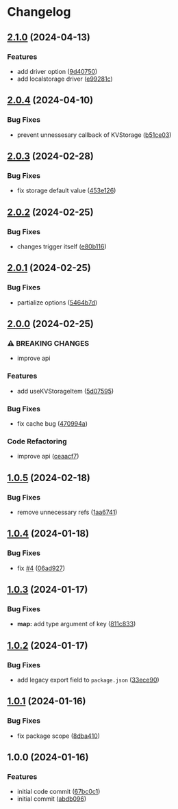 # Changelog

## [2.1.0](https://github.com/ookkoouu/webext-storage/compare/v2.0.4...v2.1.0) (2024-04-13)


### Features

* add driver option ([9d40750](https://github.com/ookkoouu/webext-storage/commit/9d407502c88cd5bd1e5c4a45cba6fbd40954ca0a))
* add localstorage driver ([e99281c](https://github.com/ookkoouu/webext-storage/commit/e99281cf263a4b88e58b8d573373ee066d40a8d9))

## [2.0.4](https://github.com/ookkoouu/webext-storage/compare/v2.0.3...v2.0.4) (2024-04-10)


### Bug Fixes

* prevent unnessesary callback of KVStorage ([b51ce03](https://github.com/ookkoouu/webext-storage/commit/b51ce035c98d4e8f2cb30ff5a7dfdbce6ad20faf))

## [2.0.3](https://github.com/ookkoouu/webext-storage/compare/v2.0.2...v2.0.3) (2024-02-28)


### Bug Fixes

* fix storage default value ([453e126](https://github.com/ookkoouu/webext-storage/commit/453e126a89ceafabbf6da8661010ef2d380d35b3))

## [2.0.2](https://github.com/ookkoouu/webext-storage/compare/v2.0.1...v2.0.2) (2024-02-25)


### Bug Fixes

* changes trigger itself ([e80b116](https://github.com/ookkoouu/webext-storage/commit/e80b11661eb35820c02498cf6d46dab78a1958ab))

## [2.0.1](https://github.com/ookkoouu/webext-storage/compare/v2.0.0...v2.0.1) (2024-02-25)


### Bug Fixes

* partialize options ([5464b7d](https://github.com/ookkoouu/webext-storage/commit/5464b7daf635a1572ec893d05da69cdb690e30f4))

## [2.0.0](https://github.com/ookkoouu/webext-storage/compare/v1.0.5...v2.0.0) (2024-02-25)


### ⚠ BREAKING CHANGES

* improve api

### Features

* add useKVStorageItem ([5d07595](https://github.com/ookkoouu/webext-storage/commit/5d07595700c57c9ed3de65f095941983d5138088))


### Bug Fixes

* fix cache bug ([470994a](https://github.com/ookkoouu/webext-storage/commit/470994a1c9d7ad6b57e1422a9b7042bf6f99aaee))


### Code Refactoring

* improve api ([ceaacf7](https://github.com/ookkoouu/webext-storage/commit/ceaacf76aecd0cbf482159e359a3e7d3500043a8))

## [1.0.5](https://github.com/ookkoouu/webext-storage/compare/v1.0.4...v1.0.5) (2024-02-18)


### Bug Fixes

* remove unnecessary refs ([1aa6741](https://github.com/ookkoouu/webext-storage/commit/1aa67416d295e64c9c02722e7be59471d893809e))

## [1.0.4](https://github.com/ookkoouu/webext-storage/compare/v1.0.3...v1.0.4) (2024-01-18)


### Bug Fixes

* fix [#4](https://github.com/ookkoouu/webext-storage/issues/4) ([06ad927](https://github.com/ookkoouu/webext-storage/commit/06ad92794a4a0dc715c52ff2ac25bd3030e0b3ac))

## [1.0.3](https://github.com/ookkoouu/webext-storage/compare/v1.0.2...v1.0.3) (2024-01-17)


### Bug Fixes

* **map:** add type argument of key ([811c833](https://github.com/ookkoouu/webext-storage/commit/811c833469ca032c88792b222b60f3ac406c4739))

## [1.0.2](https://github.com/ookkoouu/webext-storage/compare/v1.0.1...v1.0.2) (2024-01-17)


### Bug Fixes

* add legacy export field to `package.json` ([33ece90](https://github.com/ookkoouu/webext-storage/commit/33ece901b9ce924cfada1452cd7da1d447a3b5bf))

## [1.0.1](https://github.com/ookkoouu/webext-storage/compare/v1.0.0...v1.0.1) (2024-01-16)


### Bug Fixes

* fix package scope ([8dba410](https://github.com/ookkoouu/webext-storage/commit/8dba4103a308e15390c88e03a10edf1dc112aeb1))

## 1.0.0 (2024-01-16)


### Features

* initial code commit ([67bc0c1](https://github.com/ookkoouu/webext-storage/commit/67bc0c1d0153a30a916b33692fbc0fd5829a0258))
* initial commit ([abdb096](https://github.com/ookkoouu/webext-storage/commit/abdb096dec658d8645a99ef3a6a3c92219e6dc42))
